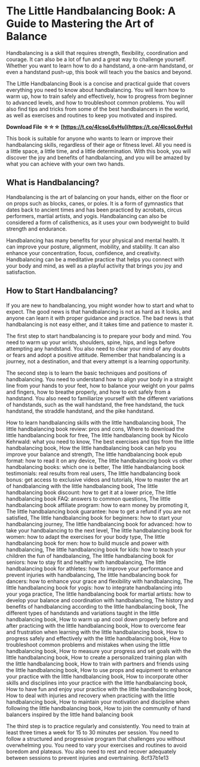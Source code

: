 
 
# The Little Handbalancing Book: A Guide to Mastering the Art of Balance
 
Handbalancing is a skill that requires strength, flexibility, coordination and courage. It can also be a lot of fun and a great way to challenge yourself. Whether you want to learn how to do a handstand, a one-arm handstand, or even a handstand push-up, this book will teach you the basics and beyond.
 
The Little Handbalancing Book is a concise and practical guide that covers everything you need to know about handbalancing. You will learn how to warm up, how to train safely and effectively, how to progress from beginner to advanced levels, and how to troubleshoot common problems. You will also find tips and tricks from some of the best handbalancers in the world, as well as exercises and routines to keep you motivated and inspired.
 
**Download File ☆☆☆ [https://t.co/4lcsoL6vHu](https://t.co/4lcsoL6vHu)**


 
This book is suitable for anyone who wants to learn or improve their handbalancing skills, regardless of their age or fitness level. All you need is a little space, a little time, and a little determination. With this book, you will discover the joy and benefits of handbalancing, and you will be amazed by what you can achieve with your own two hands.
  
## What is Handbalancing?
 
Handbalancing is the art of balancing on your hands, either on the floor or on props such as blocks, canes, or poles. It is a form of gymnastics that dates back to ancient times and has been practiced by acrobats, circus performers, martial artists, and yogis. Handbalancing can also be considered a form of calisthenics, as it uses your own bodyweight to build strength and endurance.
 
Handbalancing has many benefits for your physical and mental health. It can improve your posture, alignment, mobility, and stability. It can also enhance your concentration, focus, confidence, and creativity. Handbalancing can be a meditative practice that helps you connect with your body and mind, as well as a playful activity that brings you joy and satisfaction.
 
## How to Start Handbalancing?
 
If you are new to handbalancing, you might wonder how to start and what to expect. The good news is that handbalancing is not as hard as it looks, and anyone can learn it with proper guidance and practice. The bad news is that handbalancing is not easy either, and it takes time and patience to master it.
 
The first step to start handbalancing is to prepare your body and mind. You need to warm up your wrists, shoulders, spine, hips, and legs before attempting any handstand. You also need to clear your mind of any doubts or fears and adopt a positive attitude. Remember that handbalancing is a journey, not a destination, and that every attempt is a learning opportunity.
 
The second step is to learn the basic techniques and positions of handbalancing. You need to understand how to align your body in a straight line from your hands to your feet, how to balance your weight on your palms and fingers, how to breathe properly, and how to exit safely from a handstand. You also need to familiarize yourself with the different variations of handstands, such as the wall handstand, the free handstand, the tuck handstand, the straddle handstand, and the pike handstand.
 
How to learn handbalancing skills with the little handbalancing book,  The little handbalancing book review: pros and cons,  Where to download the little handbalancing book for free,  The little handbalancing book by Nicolo Kehrwald: what you need to know,  The best exercises and tips from the little handbalancing book,  How the little handbalancing book can help you improve your balance and strength,  The little handbalancing book epub format: how to read it on any device,  The little handbalancing book vs other handbalancing books: which one is better,  The little handbalancing book testimonials: real results from real users,  The little handbalancing book bonus: get access to exclusive videos and tutorials,  How to master the art of handbalancing with the little handbalancing book,  The little handbalancing book discount: how to get it at a lower price,  The little handbalancing book FAQ: answers to common questions,  The little handbalancing book affiliate program: how to earn money by promoting it,  The little handbalancing book guarantee: how to get a refund if you are not satisfied,  The little handbalancing book for beginners: how to start your handbalancing journey,  The little handbalancing book for advanced: how to take your handbalancing to the next level,  The little handbalancing book for women: how to adapt the exercises for your body type,  The little handbalancing book for men: how to build muscle and power with handbalancing,  The little handbalancing book for kids: how to teach your children the fun of handbalancing,  The little handbalancing book for seniors: how to stay fit and healthy with handbalancing,  The little handbalancing book for athletes: how to improve your performance and prevent injuries with handbalancing,  The little handbalancing book for dancers: how to enhance your grace and flexibility with handbalancing,  The little handbalancing book for yogis: how to integrate handbalancing into your yoga practice,  The little handbalancing book for martial artists: how to develop your balance and coordination with handbalancing,  The history and benefits of handbalancing according to the little handbalancing book,  The different types of handstands and variations taught in the little handbalancing book,  How to warm up and cool down properly before and after practicing with the little handbalancing book,  How to overcome fear and frustration when learning with the little handbalancing book,  How to progress safely and effectively with the little handbalancing book,  How to troubleshoot common problems and mistakes when using the little handbalancing book,  How to measure your progress and set goals with the little handbalancing book,  How to create a personalized training plan with the little handbalancing book,  How to train with partners and friends using the little handbalancing book,  How to use props and equipment to enhance your practice with the little handbalancing book,  How to incorporate other skills and disciplines into your practice with the little handbalancing book,  How to have fun and enjoy your practice with the little handbalancing book,  How to deal with injuries and recovery when practicing with the little handbalancing book,  How to maintain your motivation and discipline when following the little handbalancing book,  How to join the community of hand balancers inspired by the little hand balancing book
 
The third step is to practice regularly and consistently. You need to train at least three times a week for 15 to 30 minutes per session. You need to follow a structured and progressive program that challenges you without overwhelming you. You need to vary your exercises and routines to avoid boredom and plateaus. You also need to rest and recover adequately between sessions to prevent injuries and overtraining.
 8cf37b1e13
 
